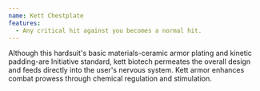 ```yaml
---
name: Kett Chestplate
features:
  - Any critical hit against you becomes a normal hit.
---
```

Although this hardsuit's basic materials-ceramic armor plating and kinetic padding-are Initiative 
standard, kett biotech permeates the overall design and feeds directly into the user's nervous 
system. Kett armor enhances combat prowess through chemical regulation and stimulation.